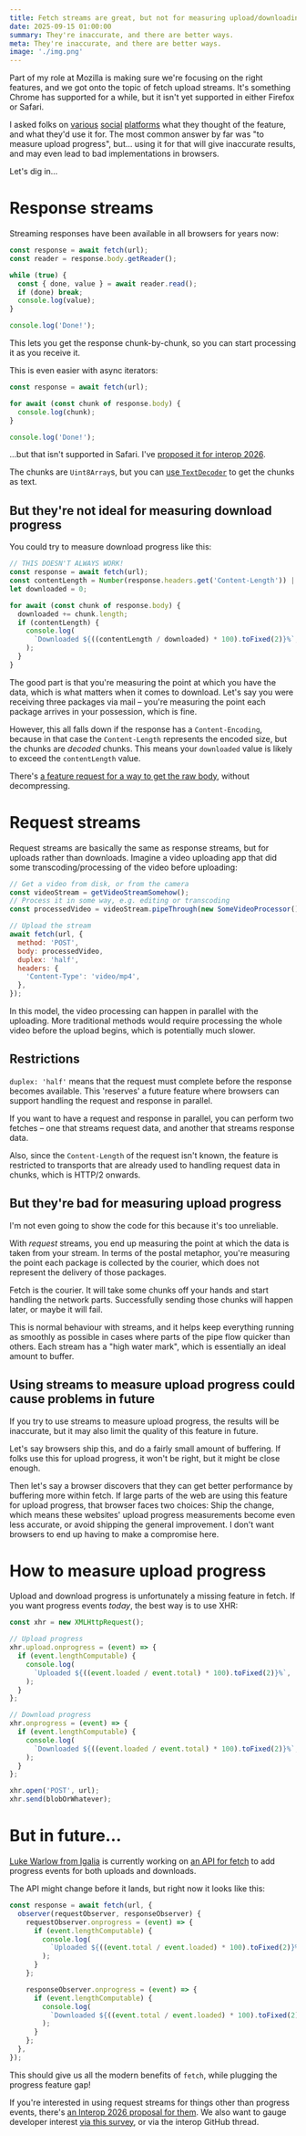 ```yaml
---
title: Fetch streams are great, but not for measuring upload/downloading progress
date: 2025-09-15 01:00:00
summary: They're inaccurate, and there are better ways.
meta: They're inaccurate, and there are better ways.
image: './img.png'
---
```


Part of my role at Mozilla is making sure we're focusing on the right features, and we got onto the topic of fetch upload streams. It's something Chrome has supported for a while, but it isn't yet supported in either Firefox or Safari.

I asked folks on [various](https://bsky.app/profile/jakearchibald.com/post/3lxws4wvgns27) [social](https://mastodon.social/@jaffathecake/115140724791632506) [platforms](https://x.com/jaffathecake/status/1963240536891895973) what they thought of the feature, and what they'd use it for. The most common answer by far was "to measure upload progress", but… using it for that will give inaccurate results, and may even lead to bad implementations in browsers.

Let's dig in…

# Response streams

Streaming responses have been available in all browsers for years now:

```js
const response = await fetch(url);
const reader = response.body.getReader();

while (true) {
  const { done, value } = await reader.read();
  if (done) break;
  console.log(value);
}

console.log('Done!');
```

This lets you get the response chunk-by-chunk, so you can start processing it as you receive it.

This is even easier with async iterators:

```js
const response = await fetch(url);

for await (const chunk of response.body) {
  console.log(chunk);
}

console.log('Done!');
```

…but that isn't supported in Safari. I've [proposed it for interop 2026](https://github.com/web-platform-tests/interop/issues/1068).

The chunks are `Uint8Array`s, but you can [use `TextDecoder`](https://developer.mozilla.org/docs/Web/API/TextDecoderStream/TextDecoderStream) to get the chunks as text.

## But they're not ideal for measuring download progress

You could try to measure download progress like this:

```js
// THIS DOESN'T ALWAYS WORK!
const response = await fetch(url);
const contentLength = Number(response.headers.get('Content-Length')) || 0;
let downloaded = 0;

for await (const chunk of response.body) {
  downloaded += chunk.length;
  if (contentLength) {
    console.log(
      `Downloaded ${((contentLength / downloaded) * 100).toFixed(2)}%`,
    );
  }
}
```

The good part is that you're measuring the point at which you have the data, which is what matters when it comes to download. Let's say you were receiving three packages via mail – you're measuring the point each package arrives in your possession, which is fine.

However, this all falls down if the response has a `Content-Encoding`, because in that case the `Content-Length` represents the encoded size, but the chunks are _decoded_ chunks. This means your `downloaded` value is likely to exceed the `contentLength` value.

There's [a feature request for a way to get the raw body](https://github.com/whatwg/fetch/issues/1524), without decompressing.

# Request streams

Request streams are basically the same as response streams, but for uploads rather than downloads. Imagine a video uploading app that did some transcoding/processing of the video before uploading:

```js
// Get a video from disk, or from the camera
const videoStream = getVideoStreamSomehow();
// Process it in some way, e.g. editing or transcoding
const processedVideo = videoStream.pipeThrough(new SomeVideoProcessor());

// Upload the stream
await fetch(url, {
  method: 'POST',
  body: processedVideo,
  duplex: 'half',
  headers: {
    'Content-Type': 'video/mp4',
  },
});
```

In this model, the video processing can happen in parallel with the uploading. More traditional methods would require processing the whole video before the upload begins, which is potentially much slower.

## Restrictions

`duplex: 'half'` means that the request must complete before the response becomes available. This 'reserves' a future feature where browsers can support handling the request and response in parallel.

If you want to have a request and response in parallel, you can perform two fetches – one that streams request data, and another that streams response data.

Also, since the `Content-Length` of the request isn't known, the feature is restricted to transports that are already used to handling request data in chunks, which is HTTP/2 onwards.

## But they're bad for measuring upload progress

I'm not even going to show the code for this because it's too unreliable.

With _request_ streams, you end up measuring the point at which the data is taken from your stream. In terms of the postal metaphor, you're measuring the point each package is collected by the courier, which does not represent the delivery of those packages.

Fetch is the courier. It will take some chunks off your hands and start handling the network parts. Successfully sending those chunks will happen later, or maybe it will fail.

This is normal behaviour with streams, and it helps keep everything running as smoothly as possible in cases where parts of the pipe flow quicker than others. Each stream has a "high water mark", which is essentially an ideal amount to buffer.

## Using streams to measure upload progress could cause problems in future

If you try to use streams to measure upload progress, the results will be inaccurate, but it may also limit the quality of this feature in future.

Let's say browsers ship this, and do a fairly small amount of buffering. If folks use this for upload progress, it won't be right, but it might be close enough.

Then let's say a browser discovers that they can get better performance by buffering more within fetch. If large parts of the web are using this feature for upload progress, that browser faces two choices: Ship the change, which means these websites' upload progress measurements become even less accurate, or avoid shipping the general improvement. I don't want browsers to end up having to make a compromise here.

# How to measure upload progress

Upload and download progress is unfortunately a missing feature in fetch. If you want progress events _today_, the best way is to use XHR:

```js
const xhr = new XMLHttpRequest();

// Upload progress
xhr.upload.onprogress = (event) => {
  if (event.lengthComputable) {
    console.log(
      `Uploaded ${((event.loaded / event.total) * 100).toFixed(2)}%`,
    );
  }
};

// Download progress
xhr.onprogress = (event) => {
  if (event.lengthComputable) {
    console.log(
      `Downloaded ${((event.loaded / event.total) * 100).toFixed(2)}%`,
    );
  }
};

xhr.open('POST', url);
xhr.send(blobOrWhatever);
```

# But in future…

[Luke Warlow from Igalia](https://bsky.app/profile/lukewarlow.dev) is currently working on [an API for fetch](https://github.com/whatwg/fetch/pull/1843) to add progress events for both uploads and downloads.

The API might change before it lands, but right now it looks like this:

```js
const response = await fetch(url, {
  observer(requestObserver, responseObserver) {
    requestObserver.onprogress = (event) => {
      if (event.lengthComputable) {
        console.log(
          `Uploaded ${((event.total / event.loaded) * 100).toFixed(2)}%`,
        );
      }
    };

    responseObserver.onprogress = (event) => {
      if (event.lengthComputable) {
        console.log(
          `Downloaded ${((event.total / event.loaded) * 100).toFixed(2)}%`,
        );
      }
    };
  },
});
```

This should give us all the modern benefits of `fetch`, while plugging the progress feature gap!

If you're interested in using request streams for things other than progress events, there's [an Interop 2026 proposal for them](https://github.com/web-platform-tests/interop/issues/1072). We also want to gauge developer interest [via this survey](https://survey.alchemer.com/s3/8460326/Fetch-Request-Streaming), or via the interop GitHub thread.
